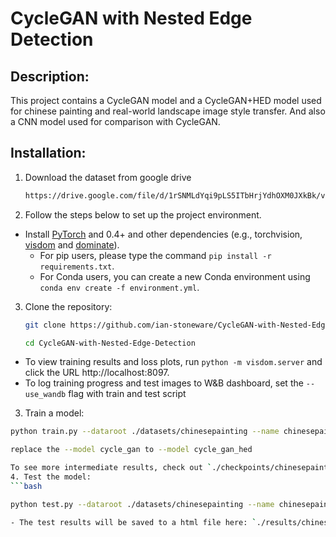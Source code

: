 # CycleGAN with Nested Edge Detection
 
## Description:
This project contains a CycleGAN model and a CycleGAN+HED model used for chinese painting and real-world landscape image style transfer. And also a CNN model used for comparison with CycleGAN. 

## Installation:
1. Download the dataset from google drive
   ```bash
   https://drive.google.com/file/d/1rSNMLdYqi9pLS5ITbHrjYdhOXM0JXkBk/view?usp=sharing

2. Follow the steps below to set up the project environment.

- Install [PyTorch](http://pytorch.org) and 0.4+ and other dependencies (e.g., torchvision, [visdom](https://github.com/facebookresearch/visdom) and [dominate](https://github.com/Knio/dominate)).
  - For pip users, please type the command `pip install -r requirements.txt`.
  - For Conda users, you can create a new Conda environment using `conda env create -f environment.yml`.

3. Clone the repository:
   ```bash
   git clone https://github.com/ian-stoneware/CycleGAN-with-Nested-Edge-Detection.git
   
   cd CycleGAN-with-Nested-Edge-Detection

  - To view training results and loss plots, run `python -m visdom.server` and click the URL http://localhost:8097.
  - To log training progress and test images to W&B dashboard, set the `--use_wandb` flag with train and test script

3. Train a model:
  ```bash
  python train.py --dataroot ./datasets/chinesepainting --name chinesepainting_cyclegan --model cycle_gan

  replace the --model cycle_gan to --model cycle_gan_hed

  To see more intermediate results, check out `./checkpoints/chinesepainting_cyclegan/web/index.html`.
4. Test the model:
  ```bash

  python test.py --dataroot ./datasets/chinesepainting --name chinesepainting_cyclegan --model cycle_gan
  
  - The test results will be saved to a html file here: `./results/chinesepainting_cyclegan/latest_test/index.html`.
